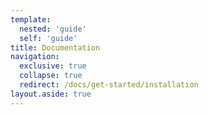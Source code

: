 ```yaml
---
template:
  nested: 'guide'
  self: 'guide'
title: Documentation
navigation:
  exclusive: true
  collapse: true
  redirect: /docs/get-started/installation
layout.aside: true
---
```

